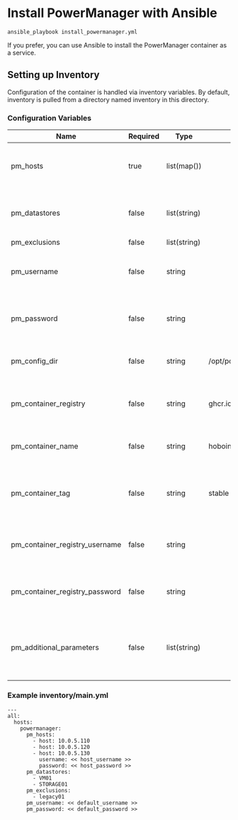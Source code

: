 # Install PowerManager with Ansible

`ansible_playbook install_powermanager.yml`

If you prefer, you can use Ansible to install the PowerManager container as a service.

## Setting up Inventory
Configuration of the container is handled via inventory variables.  By default, inventory is pulled from a directory named inventory in this directory.

### Configuration Variables
| Name                           | Required | Type         | Default | Description |
|--------------------------------|----------|--------------|---------|-------------|
| pm_hosts                       | true     | list(map())  |         | List of maps with keys `host` (required), `username`, `password`. |
| pm_datastores                  | false    | list(string) |         | Datastores that must be available before continuing |
| pm_exclusions                  | false    | list(string) |         | VMs to ignore |
| pm_username                    | false    | string       |         | Username to use to connect to VMWare hosts by default |
| pm_password                    | false    | string       |         | Password to use to connect to VMWare hosts by default |
| pm_config_dir                  | false    | string       | /opt/powermanager | Destination directory for powermanager config files |
| pm_container_registry          | false    | string       | ghcr.io | The container registry from which you're pulling powermanager |
| pm_container_name              | false    | string       | hobointhecorner/hobo.powermanager | The powermanager container to pull |
| pm_container_tag               | false    | string       | stable  | The tag of the container to pull. Can be `latest`, `stable`, or any tagged version |
| pm_container_registry_username | false    | string       |         | The username with which to authenticate to the container registry |
| pm_container_registry_password | false    | string       |         | The password with which to authenticate to the container registry |
| pm_additional_parameters       | false    | list(string) |         | Any additional command-line parameters to pass to the Start-PowerManager cmdlet |

### Example inventory/main.yml
```
---
all:
  hosts:
    powermanager:
      pm_hosts:
        - host: 10.0.5.110
        - host: 10.0.5.120
        - host: 10.0.5.130
          username: << host_username >>
          password: << host_password >>
      pm_datastores:
        - VM01
        - STORAGE01
      pm_exclusions:
        - legacy01
      pm_username: << default_username >>
      pm_password: << default_password >>
```
